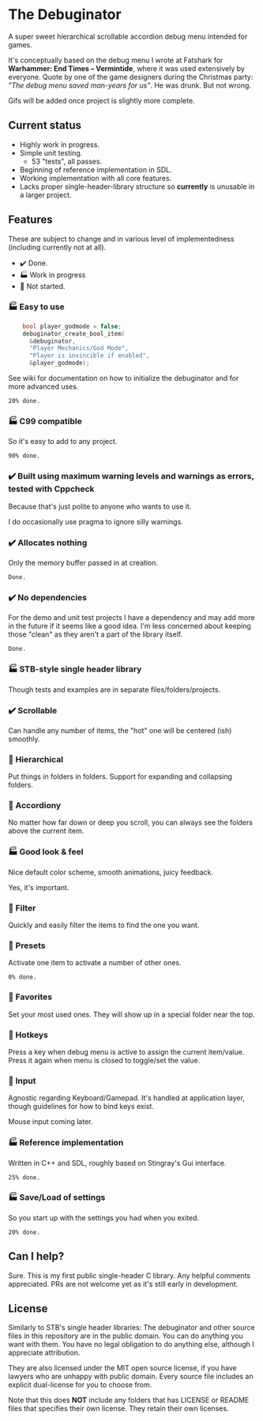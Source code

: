 # The Debuginator

A super sweet hierarchical scrollable accordion debug menu intended for games.

It's conceptually based on the debug menu I wrote at Fatshark for **Warhammer: End Times – Vermintide**, where it was used extensively by everyone. Quote by one of the game designers during the Christmas party: *"The debug menu saved man-years for us"*. He was drunk. But not wrong.

Gifs will be added once project is slightly more complete.

## Current status

- Highly work in progress.
- Simple unit testing.
  - 53 "tests", all passes.
- Beginning of reference implementation in SDL.
- Working implementation with all core features.
- Lacks proper single-header-library structure so **currently** is unusable in a larger project.

## Features

These are subject to change and in various level of implementedness (including currently not at all).

- :heavy_check_mark: Done.
- :factory: Work in progress
- :red_circle: Not started.

### :factory: Easy to use

```C
    bool player_godmode = false;
    debuginator_create_bool_item(
      &debuginator,
      "Player Mechanics/God Mode",
      "Player is invincible if enabled",
      &player_godmode);
```

See wiki for documentation on how to initialize the debuginator and for more advanced uses.

    20% done.

### :factory: C99 compatible

So it's easy to add to any project.

    90% done.

### :heavy_check_mark: Built using maximum warning levels and warnings as errors, tested with Cppcheck

Because that's just polite to anyone who wants to use it.

I do occasionally use pragma to ignore silly warnings.

### :heavy_check_mark: Allocates nothing

Only the memory buffer passed in at creation.

    Done.

### :heavy_check_mark: No dependencies

For the demo and unit test projects I have a dependency and may add more in the future if it seems like a good idea. I'm less concerned about keeping those "clean" as they aren't a part of the library itself.

    Done.

### :factory: STB-style single header library

Though tests and examples are in separate files/folders/projects.

### :heavy_check_mark: Scrollable

Can handle any number of items, the "hot" one will be centered (ish) smoothly.

### :small_blue_diamond: Hierarchical

Put things in folders in folders. Support for expanding and collapsing folders.

### :red_circle: Accordiony

No matter how far down or deep you scroll, you can always see the folders above the current item.

### :factory: Good look & feel

Nice default color scheme, smooth animations, juicy feedback.

Yes, it's important.

### :red_circle: Filter

Quickly and easily filter the items to find the one you want.

### :red_circle: Presets

Activate one item to activate a number of other ones.

    0% done.

### :red_circle: Favorites

Set your most used ones. They will show up in a special folder near the top.

### :red_circle: Hotkeys

Press a key when debug menu is active to assign the current item/value. Press it again when menu is closed to toggle/set the value.

### :small_blue_diamond: Input

Agnostic regarding Keyboard/Gamepad. It's handled at application layer, though guidelines for how to bind keys exist.

Mouse input coming later.

### :factory: Reference implementation

Written in C++ and SDL, roughly based on Stingray's Gui interface.

    25% done.

### :factory: Save/Load of settings

So you start up with the settings you had when you exited.

    20% done.

## Can I help?

Sure. This is my first public single-header C library. Any helpful comments appreciated. PRs are not welcome yet as it's still early in development.

## License

Similarly to STB's single header libraries: The debuginator and other source files in this repository are in the public domain. You can do anything you want with them. You have no legal obligation to do anything else, although I appreciate attribution.

They are also licensed under the MIT open source license, if you have lawyers who are unhappy with public domain. Every source file includes an explicit dual-license for you to choose from.

Note that this does **NOT** include any folders that has LICENSE or README files that specifies their own license. They retain their own licenses.



